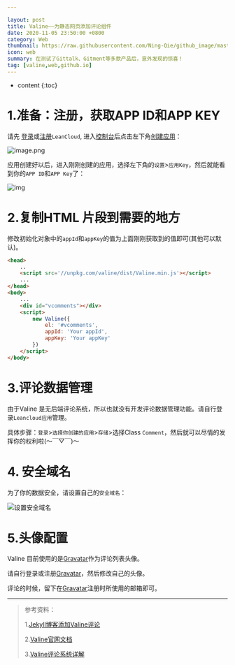 ```yaml
---

layout: post
title: Valine——为静态网页添加评论组件
date: 2020-11-05 23:50:00 +0800
category: Web
thumbnail: https://raw.githubusercontent.com/Ning-Qie/github_image/master/images/mhmd-sedky-4u_NwZCnwuY-unsplash.jpg
icon: web
summary: 在测试了Gittalk、Gitment等多款产品后，意外发现的惊喜！
tag: [valine,web,github.io]
---
```




* content
{:toc}
# 1.准备：注册，获取APP ID和APP KEY

请先 <a href='https://leancloud.cn/dashboard/login.html#/signin' target='_blank'>登录</a>或<a href='https://leancloud.cn/dashboard/login.html#/signup' target='_blank'>注册</a>`LeanCloud`, 进入<a href='https://leancloud.cn/dashboard/applist.html#/apps' target='_blank'>控制台</a>后点击左下角<a href='https://leancloud.cn/dashboard/applist.html#/newapp' target='_blank'>创建应用</a>：

![image.png](https://i.loli.net/2019/06/21/5d0c995c86fac81746.jpg)

应用创建好以后，进入刚刚创建的应用，选择左下角的`设置`>`应用Key`，然后就能看到你的`APP ID`和`APP Key`了：

![img](https://i.loli.net/2019/06/21/5d0c997a60baa24436.jpg)



#  2.复制HTML 片段到需要的地方

修改初始化对象中的`appId`和`appKey`的值为上面刚刚获取到的值即可(其他可以默认)。

```html
<head>
    ..
    <script src='//unpkg.com/valine/dist/Valine.min.js'></script>
    ...
</head>
<body>
    ...
    <div id="vcomments"></div>
    <script>
        new Valine({
            el: '#vcomments',
            appId: 'Your appId',
            appKey: 'Your appKey'
        })
    </script>
</body>
```



#  3.评论数据管理

由于Valine 是无后端评论系统，所以也就没有开发评论数据管理功能。请自行登录`Leancloud应用`管理。

具体步骤：`登录`>`选择你创建的应用`>`存储`>选择Class `Comment`，然后就可以尽情的发挥你的权利啦(～￣▽￣)～



# 4. 安全域名

为了你的数据安全，请设置自己的`安全域名`：

![设置安全域名](https://i.loli.net/2019/06/21/5d0c995bddd4f99219.jpg)



# 5.头像配置

Valine 目前使用的是<a href='http://cn.gravatar.com/'>Gravatar</a>作为评论列表头像。

请自行登录或注册<a href='http://cn.gravatar.com/'>Gravatar</a>，然后修改自己的头像。

评论的时候，留下在<a href='http://cn.gravatar.com/'>Gravatar</a>注册时所使用的邮箱即可。



---

> 参考资料：
>
> 1.<a href='https://blog.csdn.net/weixin_30708329/article/details/96852440'>Jekyll博客添加Valine评论</a>
>
> 2.<a href='https://valine.js.org/'>Valine官网文档</a>
>
> 3.<a href='https://lovelijunyi.gitee.io/posts/e52c.html'>Valine评论系统详解</a>